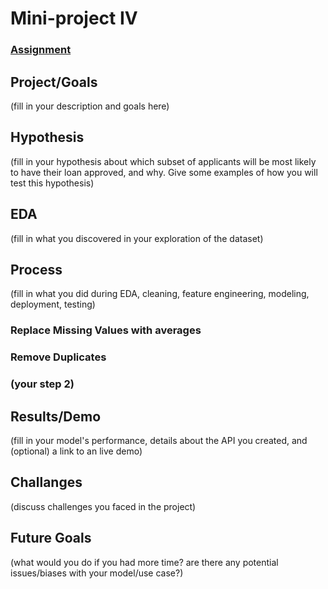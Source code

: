 # Mini-project IV

### [Assignment](assignment.md)

## Project/Goals
(fill in your description and goals here)

## Hypothesis
(fill in your hypothesis about which subset of applicants will be most likely to have their loan approved, and why. Give some examples of how you will test this hypothesis)

## EDA 
(fill in what you discovered in your exploration of the dataset)


## Process
(fill in what you did during EDA, cleaning, feature engineering, modeling, deployment, testing)
### Replace Missing Values with averages
### Remove Duplicates
### (your step 2)

## Results/Demo
(fill in your model's performance, details about the API you created, and (optional) a link to an live demo)

## Challanges 
(discuss challenges you faced in the project)

## Future Goals
(what would you do if you had more time? are there any potential issues/biases with your model/use case?)